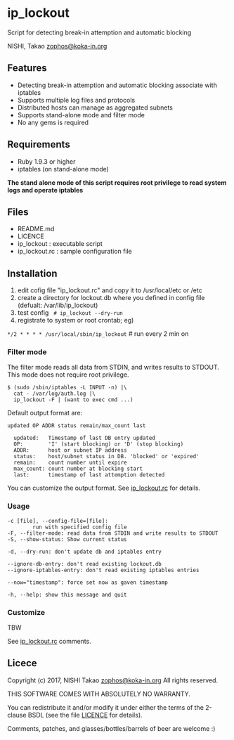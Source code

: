 # ip_lockout
Script for detecting break-in attemption and automatic blocking

NISHI, Takao <zophos@koka-in.org>

## Features

 * Detecting break-in attemption and automatic blocking associate with iptables
 * Supports multiple log files and protocols
 * Distributed hosts can manage as aggregated subnets
 * Supports stand-alone mode and filter mode
 * No any gems is required

## Requirements

 * Ruby 1.9.3 or higher
 * iptables (on stand-alone mode) 

**The stand alone mode of this script requires root privilege to read system logs and operate iptables**


## Files

  * README.md
  * LICENCE
  * ip_lockout : executable script
  * ip_lockout.rc : sample configuration file


## Installation

 1. edit cofig file "ip_lockout.rc" and copy it to /usr/local/etc or /etc
 2. create a directory for lockout.db where you defined in config file (defualt: /var/lib/ip_lockout)
 3. test config ` # ip_lockout --dry-run`
 4. registrate to system or root crontab; eg)

`*/2 * * * * /usr/local/sbin/ip_lockout` # run every 2 min on


### Filter mode

The filter mode reads all data from STDIN, and writes results to STDOUT.
This mode does not require root privilege.


    $ (sudo /sbin/iptables -L INPUT -n) |\
      cat - /var/log/auth.log |\
      ip_lockout -F | (want to exec cmd ...)


Default output format are:

    updated OP ADDR status remain/max_count last
    
      updated:   Timestamp of last DB entry updated
      OP:        'I' (start blocking) or 'D' (stop blocking)
      ADDR:      host or subnet IP address
      status:    host/subnet status in DB. 'blocked' or 'expired'
      remain:    count number until expire
      max_count: count number at blocking start
      last:      timestamp of last attemption detected

You can customize the output format.
See [ip_lockout.rc](./ip_lockout.rc) for details.


### Usage

    -c [file], --config-file=[file]:
            run with specified config file
    -F, --filter-mode: read data from STDIN and write results to STDOUT
    -S, --show-status: Show current status
    
    -d, --dry-run: don't update db and iptables entry
    
    --ignore-db-entry: don't read existing lockout.db
    --ignore-iptables-entry: don't read existing iptables entries
    
    --now="timestamp": force set now as gaven timestamp
    
    -h, --help: show this message and quit


### Customize

TBW

See [ip_lockout.rc](./ip_lockout.rc) comments.


## Licece
Copyright (c) 2017, NISHI Takao <zophos@koka-in.org>
All rights reserved.

THIS SOFTWARE COMES WITH ABSOLUTELY NO WARRANTY.

You can redistribute it and/or modify it under either the terms of the
2-clause BSDL (see the file [LICENCE](LICENCE) for details).

Comments, patches, and glasses/bottles/barrels of beer are welcome :)
